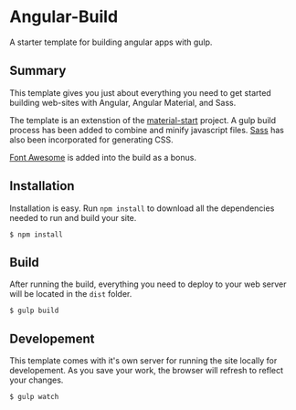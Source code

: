 # Angular-Build
A starter template for building angular apps with gulp.


## Summary
This template gives you just about everything you need to get started building web-sites with Angular, Angular Material, and Sass.

The template is an extenstion of the [material-start](https://github.com/angular/material-start) project.  A gulp build process has been added to combine and minify javascript files.  [Sass](http://sass-lang.com/) has also been incorporated for generating CSS.

[Font Awesome](http://fontawesome.io/) is added into the build as a bonus.

## Installation
Installation is easy.  Run ```npm install``` to download all the dependencies needed to run and build your site.

```
$ npm install
```


## Build
After running the build, everything you need to deploy to your web server will be located in the ```dist``` folder.

```
$ gulp build
```

## Developement
This template comes with it's own server for running the site locally for developement.  As you save your work, the browser will refresh to reflect your changes.

```
$ gulp watch
```